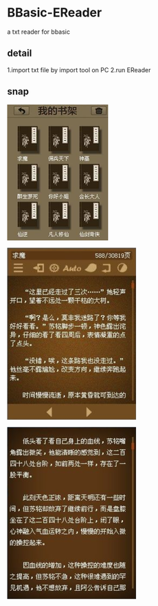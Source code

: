 # BBasic-EReader
a txt reader for bbasic

## detail
1.import txt file by import tool on PC
2.run EReader

## snap

![shelf](https://github.com/FieldSoft-HelloClyde/BBasic-EReader/blob/master/snap/001.jpg?raw=true)

![main](https://github.com/FieldSoft-HelloClyde/BBasic-EReader/blob/master/snap/002.png?raw=true)

![full](https://github.com/FieldSoft-HelloClyde/BBasic-EReader/blob/master/snap/003.png?raw=true)
